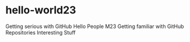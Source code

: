 # hello-world23
Getting serious with GitHub
Hello People
M23 Getting familiar with GitHub Repositories
Interesting Stuff
